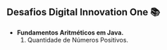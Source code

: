 ## Desafios Digital Innovation One :books:

* **Fundamentos Aritméticos em Java.** 
  1. Quantidade de Números Positivos.
